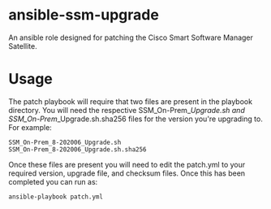 # ansible-ssm-upgrade
An ansible role designed for patching the Cisco Smart Software Manager Satellite.

# Usage
The patch playbook will require that two files are present in the playbook directory. You will need the respective SSM_On-Prem_*_Upgrade.sh and SSM_On-Prem_*_Upgrade.sh.sha256 files for the version you're upgrading to. For example:
```
SSM_On-Prem_8-202006_Upgrade.sh
SSM_On-Prem_8-202006_Upgrade.sh.sha256
```

Once these files are present you will need to edit the patch.yml to your required version, upgrade file, and checksum files. Once this has been completed you can run as: 

```
ansible-playbook patch.yml
```

